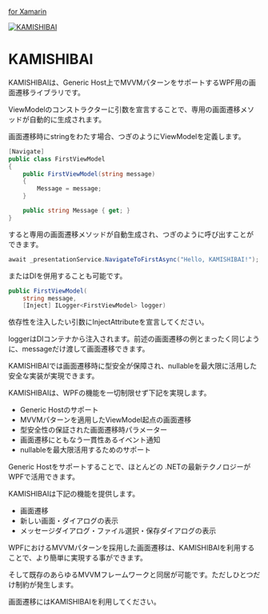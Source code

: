 [for Xamarin](Xamarin/README-ja.md)

[![KAMISHIBAI](https://raw.githubusercontent.com/nuitsjp/KAMISHIBAI/master/Images/KAMISHIBAI.png)](https://github.com/nuitsjp/KAMISHIBAI/blob/master/README-ja.md)

# KAMISHIBAI

KAMISHIBAIは、Generic Host上でMVVMパターンをサポートするWPF用の画面遷移ライブラリです。

ViewModelのコンストラクターに引数を宣言することで、専用の画面遷移メソッドが自動的に生成されます。

画面遷移時にstringをわたす場合、つぎのようにViewModelを定義します。

```cs
[Navigate]
public class FirstViewModel
{
    public FirstViewModel(string message)
    {
        Message = message;
    }

    public string Message { get; }
}
```

すると専用の画面遷移メソッドが自動生成され、つぎのように呼び出すことができます。

```cs
await _presentationService.NavigateToFirstAsync("Hello, KAMISHIBAI!");
```

またはDIを併用することも可能です。

```cs
public FirstViewModel(
    string message, 
    [Inject] ILogger<FirstViewModel> logger)
```

依存性を注入したい引数にInjectAttributeを宣言してください。

loggerはDIコンテナから注入されます。前述の画面遷移の例とまったく同じように、messageだけ渡して画面遷移できます。

KAMISHIBAIでは画面遷移時に型安全が保障され、nullableを最大限に活用した安全な実装が実現できます。

KAMISHIBAIは、WPFの機能を一切制限せず下記を実現します。

- Generic Hostのサポート
- MVVMパターンを適用したViewModel起点の画面遷移
- 型安全性の保証された画面遷移時パラメーター
- 画面遷移にともなう一貫性あるイベント通知
- nullableを最大限活用するためのサポート

Generic Hostをサポートすることで、ほとんどの .NETの最新テクノロジーがWPFで活用できます。

KAMISHIBAIは下記の機能を提供します。
- 画面遷移
- 新しい画面・ダイアログの表示
- メッセージダイアログ・ファイル選択・保存ダイアログの表示

WPFにおけるMVVMパターンを採用した画面遷移は、KAMISHIBAIを利用することで、より簡単に実現する事ができます。

そして既存のあらゆるMVVMフレームワークと同居が可能です。ただしひとつだけ制約が発生します。

画面遷移にはKAMISHIBAIを利用してください。

